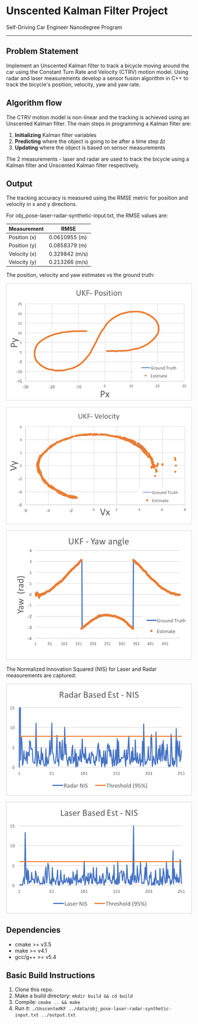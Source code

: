 # Unscented Kalman Filter Project
Self-Driving Car Engineer Nanodegree Program

---

## Problem Statement

Implement an Unscented Kalman filter to track a bicycle moving around the car using the Constant Turn Rate and Velocity (CTRV) motion model. Using radar and laser measurements develop a sensor fusion algorithm in C++ to track the bicycle's position,  velocity, yaw and yaw rate.

## Algorithm flow

The CTRV motion model is non-linear and the tracking is achieved using an Unscented Kalman filter. The main steps in programming a Kalman filter are:

1. **Initializing** Kalman filter variables
2. **Predicting** where the object is going to be after a time step Δt
3. **Updating** where the object is based on sensor measurements

The 2 measurements - laser and radar are used to track the bicycle using a Kalman filter and Unscented Kalman filter respectively.

## Output

The tracking accuracy is measured using the RMSE metric for position and velocity in x and y directions.

For obj_pose-laser-radar-synthetic-input.txt, the RMSE values are:

| Measurement | RMSE|
| --- | --- |
| Position (x) | 0.0610955 (m)|
| Position (y) | 0.0858379 (m)|
| Velocity (x) | 0.329842  (m/s)|
| Velocity (y) | 0.213266  (m/s)|

The position, velocity and yaw estimates vs the ground truth:

![Alt text](Pos_Est.png?raw=true)

![Alt text](Vel_Est.png?raw=true)

![Alt text](Yaw_Est.png?raw=true)

The Normalized Innovation Squared (NIS) for Laser and Radar measurements are captured:

![Alt text](Radar_NIS.png?raw=true)

![Alt text](Laser_NIS.png?raw=true)


## Dependencies

* cmake >= v3.5
* make >= v4.1
* gcc/g++ >= v5.4

## Basic Build Instructions

1. Clone this repo.
2. Make a build directory: `mkdir build && cd build`
3. Compile: `cmake .. && make`
4. Run it:  `./UnscentedKF ../data/obj_pose-laser-radar-synthetic-input.txt ../output.txt`
